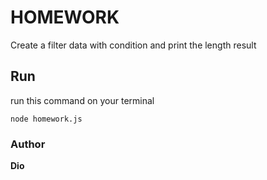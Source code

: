 # HOMEWORK

Create a filter data with condition and print the length result

## Run

run this command on your terminal
```
node homework.js
```

### Author

**Dio**
